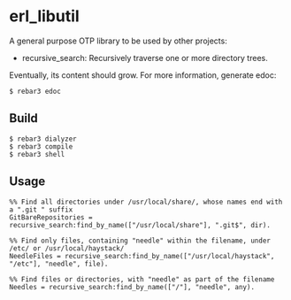 erl_libutil
=====

A general purpose OTP library to be used by other projects:
* recursive_search: Recursively traverse one or more directory trees.

Eventually, its content should grow.  For more information, generate edoc:

    $ rebar3 edoc

Build
-----

    $ rebar3 dialyzer
    $ rebar3 compile
    $ rebar3 shell

Usage
-----

    %% Find all directories under /usr/local/share/, whose names end with a ".git " suffix
    GitBareRepositories = recursive_search:find_by_name(["/usr/local/share"], ".git$", dir).

    %% Find only files, containing "needle" within the filename, under /etc/ or /usr/local/haystack/
    NeedleFiles = recursive_search:find_by_name(["/usr/local/haystack", "/etc"], "needle", file).

    %% Find files or directories, with "needle" as part of the filename
    Needles = recursive_search:find_by_name(["/"], "needle", any).
